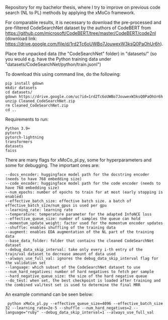 Repository for my bachelor thesis, where I try to improve on previous code search (NL to PL) methods by applying the xMoCo framework.

For comparable results, it is necessary to download the pre-processed and pre-filtered CodeSearchNet dataset by the authors of CodeBERT from https://github.com/microsoft/CodeBERT/tree/master/CodeBERT/code2nl (download link: https://drive.google.com/file/d/1rd2Tc6oUWBo7JouwexW3ksQ0PaOhUr6h).

Place the unpacked data (the "CodeSearchNet" folder) in "datasets/" (so you would e.g. have the Python training data under "datasets/CodeSearchNet/python/train.jsonl")

To download this using command line, do the following:

    pip install gdown
    mkdir datasets
    cd datasets/
    gdown https://drive.google.com/uc?id=1rd2Tc6oUWBo7JouwexW3ksQ0PaOhUr6h
    unzip Cleaned_CodeSearchNet.zip
    rm Cleaned_CodeSearchNet.zip
    cd ..

Requirements to run:

    Python 3.9+
    pytorch
    pytorch-lightning
    transformers
    datasets
    faiss

There are many flags for xMoCo_pl.py, some for hyperparameters and some for debugging. The important ones are:

    --docs_encoder: huggingface model path for the docstring encoder (needs to have 768 embedding size)
    --code_encoder: huggingface model path for the code encoder (needs to have 768 embedding size)
    --num_epochs: number of epochs to train for at most (early stopping is enabled)
    --effective_batch_size: effective batch size. a batch of effective_batch_size/num_gpus is used per gpu
    --learning_rate: learning rate
    --temperature: temperature parameter for the adapted InfoNCE loss
    --effective_queue_size: number of samples the queue can hold
    --momentum_update_weight: factor used for the momentum encoder updates
    --shuffle: enables shuffling of the training data
    --augment: enables EDA augmentation of the NL part of the training data
    --base_data_folder: folder that contains the cleaned CodeSearchNet dataset
    --debug_data_skip_interval: take only every i-th entry of the train/val dataset to decrease amount of data used
    --always_use_full_val: ignores the debug_data_skip_interval flag for the validation set
    --language: which subset of the CodeSearchNet dataset to use
    --num_hard_negatives: number of hard negatives to fetch per sample
    --hard_negative_queue_size: the size of the hard negative queue
    --do_test: when set, the best checkpoint is loaded after training and the combined val/test set is used to determine the final MRR

An example command can be seen below:

     python xMoCo_pl.py --effective_queue_size=4096 --effective_batch_size 32 --learning_rate=2e-5 --shuffle --num_hard_negatives=2 --language="ruby" --debug_data_skip_interval=1 --always_use_full_val 

   

